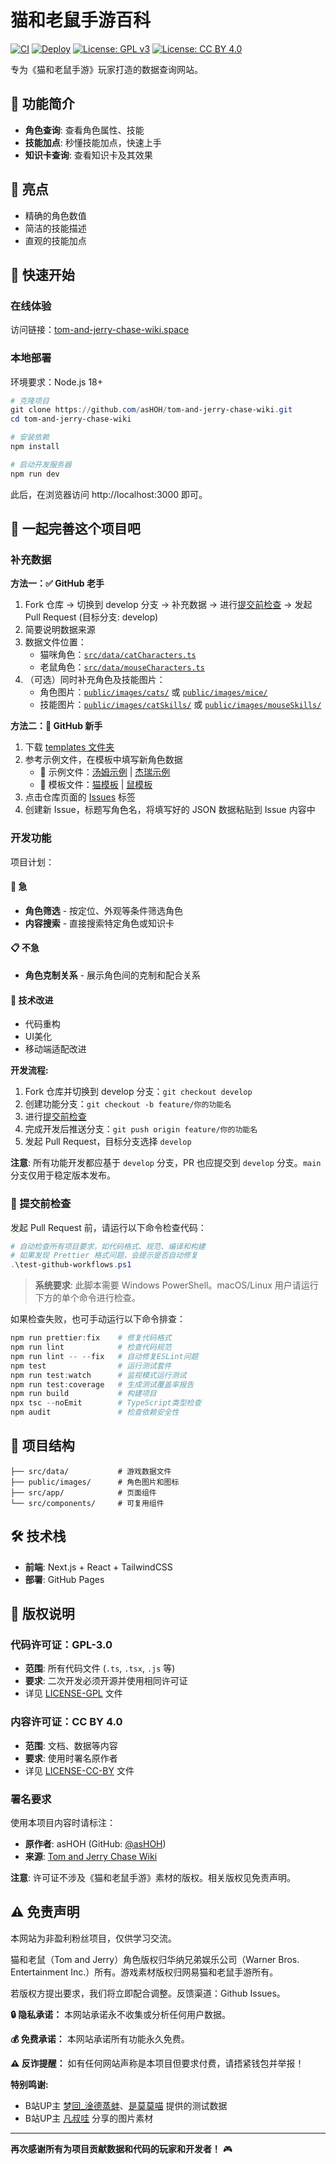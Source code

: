 # 猫和老鼠手游百科

[![CI](https://github.com/asHOH/Tom-and-jerry-chase-wiki/actions/workflows/ci.yml/badge.svg)](https://github.com/asHOH/Tom-and-jerry-chase-wiki/actions/workflows/ci.yml)
[![Deploy](https://github.com/asHOH/Tom-and-jerry-chase-wiki/actions/workflows/deploy.yml/badge.svg)](https://github.com/asHOH/Tom-and-jerry-chase-wiki/actions/workflows/deploy.yml)
[![License: GPL v3](https://img.shields.io/badge/License-GPLv3-blue.svg)](https://www.gnu.org/licenses/gpl-3.0)
[![License: CC BY 4.0](https://img.shields.io/badge/License-CC%20BY%204.0-lightgrey.svg)](https://creativecommons.org/licenses/by/4.0/)

专为《猫和老鼠手游》玩家打造的数据查询网站。

## 📱 功能简介

- **角色查询**: 查看角色属性、技能
- **技能加点**: 秒懂技能加点，快速上手
- **知识卡查询**: 查看知识卡及其效果

## 🌟 亮点

- 精确的角色数值
- 简洁的技能描述
- 直观的技能加点

## 🚀 快速开始

### 在线体验

访问链接：[tom-and-jerry-chase-wiki.space](https://tom-and-jerry-chase-wiki.space)

### 本地部署

环境要求：Node.js 18+

```powershell
# 克隆项目
git clone https://github.com/asHOH/tom-and-jerry-chase-wiki.git
cd tom-and-jerry-chase-wiki

# 安装依赖
npm install

# 启动开发服务器
npm run dev
```

此后，在浏览器访问 http://localhost:3000 即可。

## 🤝 一起完善这个项目吧

### 补充数据

**方法一：✅ GitHub 老手**

1. Fork 仓库 → 切换到 develop 分支 → 补充数据 → 进行[提交前检查](#-提交前检查) → 发起 Pull Request (目标分支: develop)
2. 简要说明数据来源
3. 数据文件位置：
   - 猫咪角色：[`src/data/catCharacters.ts`](./src/data/catCharacters.ts)
   - 老鼠角色：[`src/data/mouseCharacters.ts`](./src/data/mouseCharacters.ts)
4. （可选）同时补充角色及技能图片：
   - 角色图片：[`public/images/cats/`](./public/images/cats/) 或 [`public/images/mice/`](./public/images/mice/)
   - 技能图片：[`public/images/catSkills/`](./public/images/catSkills/) 或 [`public/images/mouseSkills/`](./public/images/mouseSkills/)

**方法二：🌱 GitHub 新手**

1. 下载 [templates 文件夹](./templates/)
2. 参考示例文件，在模板中填写新角色数据
   - 📖 示例文件：[汤姆示例](./templates/tom-example.jsonc) | [杰瑞示例](./templates/jerry-example.jsonc)
   - 📝 模板文件：[猫模板](./templates/cat-template.json) | [鼠模板](./templates/mouse-template.json)
3. 点击仓库页面的 [Issues](../../issues) 标签
4. 创建新 Issue，标题写角色名，将填写好的 JSON 数据粘贴到 Issue 内容中

### 开发功能

项目计划：

#### 🚀 急

- **角色筛选** - 按定位、外观等条件筛选角色
- **内容搜索** - 直接搜索特定角色或知识卡

#### 📋 不急

- **角色克制关系** - 展示角色间的克制和配合关系

#### 🎨 技术改进

- 代码重构
- UI美化
- 移动端适配改进

**开发流程:**

1. Fork 仓库并切换到 develop 分支：`git checkout develop`
2. 创建功能分支：`git checkout -b feature/你的功能名`
3. 进行[提交前检查](#-提交前检查)
4. 完成开发后推送分支：`git push origin feature/你的功能名`
5. 发起 Pull Request，目标分支选择 `develop`

**注意**: 所有功能开发都应基于 `develop` 分支，PR 也应提交到 `develop` 分支。`main` 分支仅用于稳定版本发布。

### 🧪 提交前检查

发起 Pull Request 前，请运行以下命令检查代码：

```powershell
# 自动检查所有项目要求，如代码格式、规范、编译和构建
# 如果发现 Prettier 格式问题，会提示是否自动修复
.\test-github-workflows.ps1
```

> **系统要求**: 此脚本需要 Windows PowerShell。macOS/Linux 用户请运行下方的单个命令进行检查。

如果检查失败，也可手动运行以下命令排查：

```powershell
npm run prettier:fix    # 修复代码格式
npm run lint            # 检查代码规范
npm run lint -- --fix   # 自动修复ESLint问题
npm test                # 运行测试套件
npm run test:watch      # 监视模式运行测试
npm run test:coverage   # 生成测试覆盖率报告
npm run build           # 构建项目
npx tsc --noEmit        # TypeScript类型检查
npm audit               # 检查依赖安全性
```

## 📁 项目结构

```
├── src/data/           # 游戏数据文件
├── public/images/      # 角色图片和图标
├── src/app/            # 页面组件
└── src/components/     # 可复用组件
```

## 🛠 技术栈

- **前端**: Next.js + React + TailwindCSS
- **部署**: GitHub Pages

## 📄 版权说明

### 代码许可证：GPL-3.0

- **范围**: 所有代码文件 (`.ts`, `.tsx`, `.js` 等)
- **要求**: 二次开发必须开源并使用相同许可证
- 详见 [LICENSE-GPL](./LICENSE-GPL) 文件

### 内容许可证：CC BY 4.0

- **范围**: 文档、数据等内容
- **要求**: 使用时署名原作者
- 详见 [LICENSE-CC-BY](./LICENSE-CC-BY) 文件

### 署名要求

使用本项目内容时请标注：

- **原作者**: asHOH (GitHub: [@asHOH](https://github.com/asHOH))
- **来源**: [Tom and Jerry Chase Wiki](https://github.com/asHOH/Tom-and-jerry-chase-wiki)

**注意**: 许可证不涉及《猫和老鼠手游》素材的版权。相关版权见免责声明。

## ⚠️ 免责声明

本网站为非盈利粉丝项目，仅供学习交流。

猫和老鼠（Tom and Jerry）角色版权归华纳兄弟娱乐公司（Warner Bros. Entertainment Inc.）所有。游戏素材版权归网易猫和老鼠手游所有。

若版权方提出要求，我们将立即配合调整。反馈渠道：Github Issues。

**🔒 隐私承诺：** 本网站承诺永不收集或分析任何用户数据。

**💰 免费承诺：** 本网站承诺所有功能永久免费。

**⚠️ 反诈提醒：** 如有任何网站声称是本项目但要求付费，请捂紧钱包并举报！

**特别鸣谢:**

- B站UP主 [梦回\_淦德蒸蚌](https://space.bilibili.com/1193776217)、[是莫莫喵](https://space.bilibili.com/443541296) 提供的测试数据
- B站UP主 [凡叔哇](https://space.bilibili.com/273122087) 分享的图片素材

---

**再次感谢所有为项目贡献数据和代码的玩家和开发者！** 🎮
